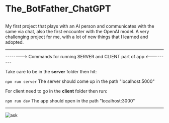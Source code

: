 # The_BotFather_ChatGPT

##
My first project that plays with an AI person and communicates with the same via chat, also the first encounter with the OpenAI model. A very challenging project for me, with a lot of new things that I learned and adopted.

<hr/>
--------> Commands for running SERVER and CLIENT part of app <--------- <br/>

Take care to be in the <strong>server</strong> folder then hit:

``` npm run server ``` 
The server should come up in the path "localhost:5000"


For client need to go in the <strong>client</strong> folder then run:

``` npm run dev ```
The app should open in the path "localhost:3000"
<hr/>

![ask](https://user-images.githubusercontent.com/58791451/222291479-c1d54751-42b5-4d02-977d-1b0ba48a37bc.png)
